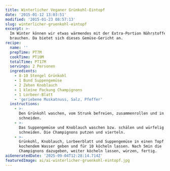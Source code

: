 ```yaml
---
title: Winterlicher Veganer Grünkohl-Eintopf
date: '2015-01-12 13:03:51'
modified: '2015-01-23 08:57:13'
slug: winterlicher-gruenkohl-eintopf
excerpt: >-
  Im Winter können wir etwas wärmendes mit der Extra-Portion Nährstoffen gut
  brauchen. Da bietet sich dieses Gemüse-Gericht an.
recipe:
  name: ''
  prepTime: PT7M
  cookTime: PT10M
  totalTime: PT17M
  servings: 2 Personen
  ingredients:
    - 8-10 Stengel Grünkohl
    - 1 Bund Suppengemüse
    - 2 Zehen Knoblauch
    - 1 kleine Packung Champignons
    - 1 Lorbeer-Blatt
    - 'geriebene Muskatnuss, Salz, Pfeffer'
  instructions:
    - >-
      Den Grünkohl waschen, vom Strunk befreien, zusammenrollen und in Streifen
      schneiden.
    - >-
      Das Suppengemüse und Knoblauch waschen bzw. schälen und würfelig
      schneiden. Die Champignons putzen und vierteln.
    - >-
      Grünkohl, Knoblauch, Lorbeerblatt und Suppengemüse in einen Topf mit 1l
      kochendem Wasser geben und für 10 köcheln lassen. Nach 5min die
      Champignons dazugeben, weiter köcheln lassen, würzen, fertig.
aiGeneratedDate: '2025-09-04T12:28:14.714Z'
featuredImage: ai/ai-winterlicher-gruenkohl-eintopf.jpg
---
```


